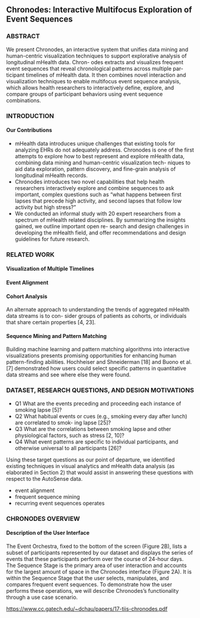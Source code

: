 ## Chronodes: Interactive Multifocus Exploration of Event Sequences
### ABSTRACT
We present Chronodes, an interactive system that unifies data mining and human-centric visualization techniques to support explorative analysis of longitudinal mHealth data. Chron- odes extracts and visualizes frequent event sequences that reveal chronological patterns across multiple par- ticipant timelines of mHealth data. It then combines novel interaction and visualization techniques to enable multifocus event sequence analysis, which allows health researchers to interactively define, explore, and compare groups of participant behaviors using event sequence combinations.

### INTRODUCTION
#### Our Contributions
* mHealth data introduces unique challenges that existing tools for analyzing EHRs do not adequately address. Chronodes is one of the first attempts to explore how to best represent and explore mHealth data, combining data mining and human-centric visualization tech- niques to aid data exploration, pattern discovery, and fine-grain analysis of longitudinal mHealth records.
* Chronodes introduces two novel capabilities that help health researchers interactively explore and combine sequences to ask important, complex questions such as “what happens between first lapses that precede high activity, and second lapses that follow low activity but high stress?” 
* We conducted an informal study with 20 expert researchers from a spectrum of mHealth
related disciplines. By summarizing the insights gained, we outline important open re- search and design challenges in developing the mHealth field, and offer recommendations and design guidelines for future research.

### RELATED WORK
#### Visualization of Multiple Timelines
#### Event Alignment
#### Cohort Analysis
An alternate approach to understanding the trends of aggregated mHealth data streams is to con- sider groups of patients as cohorts, or individuals that share certain properties [4, 23]. 
#### Sequence Mining and Pattern Matching
Building machine learning and pattern matching algorithms into interactive visualizations presents promising opportunities for enhancing human pattern-finding abilities. Hochheiser and Shneiderman [18] and Buono et al. [7] demonstrated how users could select specific patterns in quantitative data streams and see where else they were found. 

### DATASET, RESEARCH QUESTIONS, AND DESIGN MOTIVATIONS
* Q1 What are the events preceding and proceeding each instance of smoking lapse [5]?
* Q2 What habitual events or cues (e.g., smoking every day after lunch) are correlated to smok-
ing lapse [25]?
* Q3 What are the correlations between smoking lapse and other physiological factors, such as
stress [2, 10]?
* Q4 What event patterns are specific to individual participants, and otherwise universal to all
participants [26]?

Using these target questions as our point of departure, we identified existing techniques in visual analytics and mHealth data analysis (as elaborated in Section 2) that would assist in answering these questions with respect to the AutoSense data. 
* event alignment
* frequent sequence mining
* recurring event sequences operates 

### CHRONODES OVERVIEW
#### Description of the User Interface 
The Event Orchestra, fixed to the bottom of the screen (Figure 2B), lists a subset of participants represented by our dataset and displays the series of events that these participants perform over the course of 24-hour days.
The Sequence Stage is the primary area of user interaction and accounts for the largest amount of space in the Chronodes interface (Figure 2A). It is within the Sequence Stage that the user selects, manipulates, and compares frequent event sequences. To demonstrate how the user performs these operations, we will describe Chronodes’s functionality through a use case scenario.



https://www.cc.gatech.edu/~dchau/papers/17-tiis-chronodes.pdf
